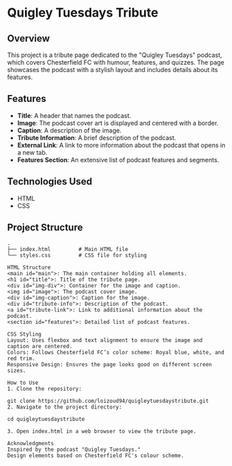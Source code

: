 # Quigley Tuesdays Tribute

## Overview

This project is a tribute page dedicated to the "Quigley Tuesdays" podcast, which covers Chesterfield FC with humour, features, and quizzes. The page showcases the podcast with a stylish layout and includes details about its features.

## Features

- **Title**: A header that names the podcast.
- **Image**: The podcast cover art is displayed and centered with a border.
- **Caption**: A description of the image.
- **Tribute Information**: A brief description of the podcast.
- **External Link**: A link to more information about the podcast that opens in a new tab.
- **Features Section**: An extensive list of podcast features and segments.

## Technologies Used

- HTML
- CSS

## Project Structure

```plaintext
.
├── index.html         # Main HTML file
└── styles.css         # CSS file for styling

HTML Structure
<main id="main">: The main container holding all elements.
<h1 id="title">: Title of the tribute page.
<div id="img-div">: Container for the image and caption.
<img id="image">: The podcast cover image.
<div id="img-caption">: Caption for the image.
<div id="tribute-info">: Description of the podcast.
<a id="tribute-link">: Link to additional information about the podcast.
<section id="features">: Detailed list of podcast features.

CSS Styling
Layout: Uses flexbox and text alignment to ensure the image and caption are centered.
Colors: Follows Chesterfield FC’s color scheme: Royal blue, white, and red trim.
Responsive Design: Ensures the page looks good on different screen sizes.

How to Use
1. Clone the repository:

git clone https://github.com/loizoud94/quigleytuesdaystribute.git
2. Navigate to the project directory:

cd quigleytuesdaystribute

3. Open index.html in a web browser to view the tribute page.

Acknowledgments
Inspired by the podcast "Quigley Tuesdays."
Design elements based on Chesterfield FC's colour scheme.

